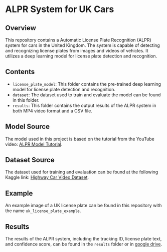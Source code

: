 # ALPR System for UK Cars

## Overview
This repository contains a Automatic License Plate Recognition (ALPR) system for cars in the United Kingdom. The system is capable of detecting and recognizing license plates from images and videos of vehicles. It utilizes a deep learning model for license plate detection and recognition.

## Contents

- `license_plate_model`: This folder contains the pre-trained deep learning model for license plate detection and recognition.
- `dataset`: The dataset used to train and evaluate the model can be found in this folder.
- `results`: This folder contains the output results of the ALPR system in both MP4 video format and a CSV file.

## Model Source

The model used in this project is based on the tutorial from the YouTube video: [ALPR Model Tutorial](https://www.youtube.com/watch?v=fyJB1t0o0ms).

## Dataset Source

The dataset used for training and evaluation can be found at the following Kaggle link: [Highway Car Video Dataset](https://www.kaggle.com/datasets/nilesh14k/highway-car-video).

## Example

An example image of a UK license plate can be found in this repository with the name `uk_license_plate_example`.

## Results

The results of the ALPR system, including the tracking ID, license plate text, and confidence score, can be found in the `results` folder or in [google drive](https://drive.google.com/file/d/1_vJI9-uhFFNEV_XghzX43ctzGO8tENJe/view?usp=drive_link).

